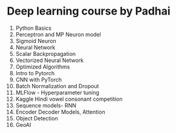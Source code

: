 # Deep learning course by Padhai

1. Python Basics
2. Perceptron and MP Neuron model
3. Sigmoid Neuron
4. Neural Network
5. Scalar Backpropagation
6. Vectorized Neural Network
7. Optimized Algorithms
8. Intro to Pytorch
9. CNN with PyTorch
10. Batch Normalization and Dropout
11. MLFlow - Hyperparameter tuning
12. Kaggle Hindi vowel consonant competition
13. Sequence models- RNN
14. Encoder Decoder Models, Attention
15. Object Detection
16. GeoAI
